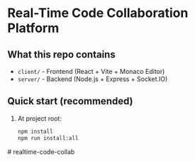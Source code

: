 # Real-Time Code Collaboration Platform

## What this repo contains
- `client/` - Frontend (React + Vite + Monaco Editor)
- `server/` - Backend (Node.js + Express + Socket.IO)

## Quick start (recommended)
1. At project root:
   ```bash
   npm install
   npm run install:all
#   r e a l t i m e - c o d e - c o l l a b  
 